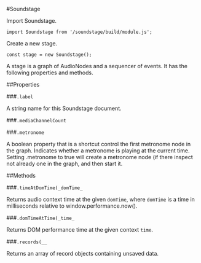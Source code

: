 

#Soundstage

<p>Import Soundstage.</p>
<pre><code class="language-js"><span class="token keyword">import</span> Soundstage <span class="token keyword">from</span> <span class="token string">'/soundstage/build/module.js'</span><span class="token punctuation">;</span></code></pre>
<p>Create a new stage.</p>
<pre><code class="language-js"><span class="token keyword">const</span> stage <span class="token operator">=</span> <span class="token keyword">new</span> <span class="token class-name">Soundstage</span><span class="token punctuation">(</span><span class="token punctuation">)</span><span class="token punctuation">;</span></code></pre>
<p>A stage is a graph of AudioNodes and a sequencer of events. It has the
following properties and methods.</p>












##Properties


###`.label`

<p>A string name for this Soundstage document.</p>





###`.mediaChannelCount`






###`.metronome`

<p>A boolean property that is a shortcut control the first metronome node in
the graph. Indicates whether a metronome is playing at the current time.
Setting .metronome to true will create a metronome node (if there inspect
not already one in the graph, and then start it.</p>






##Methods


###`.timeAtDomTime(_domTime_`

<p>Returns audio context time at the given <code>domTime</code>, where <code>domTime</code> is a
time in milliseconds relative to window.performance.now().</p>





###`.domTimeAtTime(_time_`

<p>Returns DOM performance time at the given context <code>time</code>.</p>





###`.records(__`

<p>Returns an array of record objects containing unsaved data.</p>
















